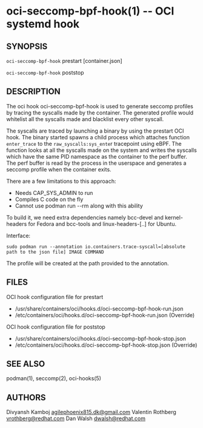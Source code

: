 oci-seccomp-bpf-hook(1) -- OCI systemd hook
=============================================

## SYNOPSIS

`oci-seccomp-bpf-hook` prestart [container.json]

`oci-seccomp-bpf-hook` poststop

## DESCRIPTION

The oci hook oci-seccomp-bpf-hook is used to generate seccomp profiles by tracing the syscalls made by the container. The generated profile would whitelist all the syscalls made and blacklist every other syscall.

The syscalls are traced by launching a binary by using the prestart OCI hook. The binary started spawns a child process which attaches function `enter_trace` to the `raw_syscalls:sys_ente`r tracepoint using eBPF. The function looks at all the syscalls made on the system and writes the syscalls which have the same PID namespace as the container to the perf buffer. The perf buffer is read by the process in the userspace and generates a seccomp profile when the container exits.

There are a few limitations to this approach:

* Needs CAP_SYS_ADMIN to run
* Compiles C code on the fly
* Cannot use podman run --rm along with this ability

To build it, we need extra dependencies namely bcc-devel and kernel-headers for Fedora and bcc-tools and linux-headers-[..] for Ubuntu.

Interface:

```
sudo podman run --annotation io.containers.trace-syscall=[absolute path to the json file] IMAGE COMMAND
```

The profile will be created at the path provided to the annotation.

## FILES

OCI hook configuration file for prestart

* /usr/share/containers/oci/hooks.d/oci-seccomp-bpf-hook-run.json
* /etc/containers/oci/hooks.d/oci-seccomp-bpf-hook-run.json (Override)


OCI hook configuration file for poststop

 * /usr/share/containers/oci/hooks.d/oci-seccomp-bpf-hook-stop.json
 * /etc/containers/oci/hooks.d/oci-seccomp-bpf-hook-stop.json (Override)


## SEE ALSO
podman(1), seccomp(2), oci-hooks(5)

## AUTHORS
Divyansh Kamboj <agilephoenix815.dk@gmail.com>
Valentin Rothberg <vrothberg@redhat.com>
Dan Walsh <dwalsh@redhat.com>
